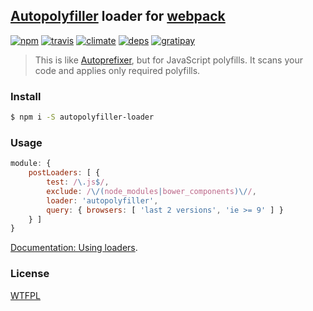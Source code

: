 ## [Autopolyfiller](https://github.com/azproduction/autopolyfiller) loader for [webpack](https://webpack.github.io/)

[![npm](http://img.shields.io/npm/v/autopolyfiller-loader.svg?style=flat-square)](https://www.npmjs.org/package/autopolyfiller-loader)
[![travis](http://img.shields.io/travis/deepsweet/autopolyfiller-loader.svg?style=flat-square)](https://travis-ci.org/deepsweet/autopolyfiller-loader)
[![climate](http://img.shields.io/codeclimate/github/deepsweet/autopolyfiller-loader.svg?style=flat-square)](https://codeclimate.com/github/deepsweet/autopolyfiller-loader/code)
[![deps](http://img.shields.io/david/deepsweet/autopolyfiller-loader.svg?style=flat-square)](https://david-dm.org/deepsweet/autopolyfiller-loader)
[![gratipay](http://img.shields.io/gratipay/deepsweet.svg?style=flat-square)](https://gratipay.com/deepsweet/)

> This is like [Autoprefixer](https://github.com/ai/autoprefixer), but for JavaScript polyfills. It scans your code and applies only required polyfills.

### Install

```sh
$ npm i -S autopolyfiller-loader
```

### Usage

```js
module: {
    postLoaders: [ {
        test: /\.js$/,
        exclude: /\/(node_modules|bower_components)\//,
        loader: 'autopolyfiller',
        query: { browsers: [ 'last 2 versions', 'ie >= 9' ] }
    } ]
}
```

[Documentation: Using loaders](https://webpack.github.io/docs/using-loaders.html).

### License
[WTFPL](http://www.wtfpl.net/wp-content/uploads/2012/12/wtfpl-strip.jpg)
